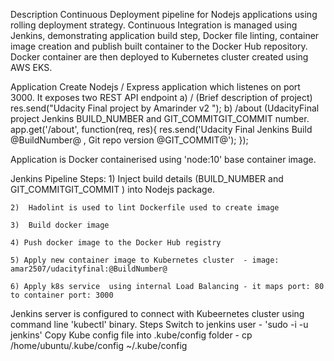 Description
Continuous Deployment pipeline for Nodejs applications using rolling deployment strategy. Continuous Integration is managed using Jenkins, demonstrating application build step, Docker file linting, container image creation and publish built container to the Docker Hub repository. Docker container are then deployed to Kubernetes cluster created using AWS EKS. 

Application 
Create Nodejs / Express application which listenes on port 3000. It exposes two REST API endpoint 
		a) / 		(Brief description of project)
			res.send("Udacity Final project by Amarinder v2 ");
		b) /about 	(UdacityFinal project Jenkins BUILD_NUMBER and GIT_COMMITGIT_COMMIT number.
			app.get('/about', function(req, res){ res.send('Udacity Final Jenkins Build @BuildNumber@ ,  Git repo version @GIT_COMMIT@');
});

Application is Docker containerised using 'node:10' base container image.

Jenkins Pipeline  Steps:
	1) Inject build details (BUILD_NUMBER and GIT_COMMITGIT_COMMIT ) into Nodejs package.

	2)	Hadolint is used to lint Dockerfile used to create image 

	3)	Build docker image

	4) Push docker image to the Docker Hub registry

	5) Apply new container image to Kubernetes cluster  - image: amar2507/udacityfinal:@BuildNumber@

	6) Apply k8s service  using internal Load Balancing - it maps port: 80 to container port: 3000

Jenkins server is configured to connect with Kubeernetes cluster using command line 'kubectl' binary. Steps 
	Switch to jenkins user - 'sudo -i -u jenkins'
	Copy Kube config file into .kube/config folder  -  cp /home/ubuntu/.kube/config ~/.kube/config
 
 
